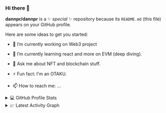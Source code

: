 ### Hi there 👋

**dannpr/dannpr** is a ✨ _special_ ✨ repository because its `README.md` (this file) appears on your GitHub profile.

Here are some ideas to get you started:

- 🔭 I’m currently working on Web3 project 
- 🌱 I’m currently learning react and more on EVM (deep diving). 
- 💬 Ask me about NFT and blockchain stuff.
- ⚡ Fun fact: I'm an OTAKU. 


- 📫 How to reach me: ...
<details> 
  <summary>💻 GitHub Profile Stats</summary>
  <div>
    <h2 align="center"> 📊 Github stats </h2>
      <br/>
        <p align="center">
          <a href="https://github.com/dannpr/">
          <img src="https://github-readme-stats.vercel.app/api/top-langs/?username=dannpr&langs_count=6&theme=gruvbox&layout=compact&hide_border=true" alt="dannpr :: Top Langs" /></a>
        </p>
        <p align="center">
          <a href="https://github.com/dannpr/">
          </a>
       </p>
     <br>
  </div>    
</details>

<details>
  <summary>📈 Latest Activity Graph</summary>
  <br/>
  <h2 align="center"> latest contribution </h2>
<a href="https://github.com/ashutosh00710/github-readme-activity-graph"><img alt="Dann's Activity Graph" src="https://activity-graph.herokuapp.com/graph/?username=dannpr&bg_color=000&color=fff&line=00E676&point=fff&hide_border=true" /></a>
</details>

